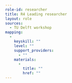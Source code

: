 ```yaml
---
role-id: researcher
title: R4 Leading researcher
layout: role
sources: 
  - TU Delft workshop
mapping: 
  - 
    keyskill: ""
    level: ""
    support_providers: 
      - ""
    materials: 
      - 
        title: ""
        href: ""
---
```

